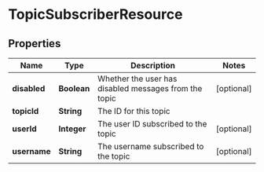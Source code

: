 
# TopicSubscriberResource

## Properties
Name | Type | Description | Notes
------------ | ------------- | ------------- | -------------
**disabled** | **Boolean** | Whether the user has disabled messages from the topic |  [optional]
**topicId** | **String** | The ID for this topic | 
**userId** | **Integer** | The user ID subscribed to the topic |  [optional]
**username** | **String** | The username subscribed to the topic |  [optional]



